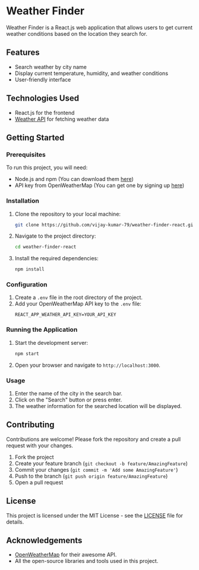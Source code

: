# Weather Finder

Weather Finder is a React.js web application that allows users to get current weather conditions based on the location they search for.

## Features

- Search weather by city name
- Display current temperature, humidity, and weather conditions
- User-friendly interface

## Technologies Used

- React.js for the frontend
- [Weather API](https://openweathermap.org/api) for fetching weather data

## Getting Started

### Prerequisites

To run this project, you will need:

- Node.js and npm (You can download them [here](https://nodejs.org/))
- API key from OpenWeatherMap (You can get one by signing up [here](https://home.openweathermap.org/users/sign_up))

### Installation

1. Clone the repository to your local machine:
    ```sh
    git clone https://github.com/vijay-kumar-79/weather-finder-react.git
    ```
2. Navigate to the project directory:
    ```sh
    cd weather-finder-react
    ```
3. Install the required dependencies:
    ```sh
    npm install
    ```

### Configuration

1. Create a `.env` file in the root directory of the project.
2. Add your OpenWeatherMap API key to the `.env` file:
    ```env
    REACT_APP_WEATHER_API_KEY=YOUR_API_KEY
    ```

### Running the Application

1. Start the development server:
    ```sh
    npm start
    ```
2. Open your browser and navigate to `http://localhost:3000`.

### Usage

1. Enter the name of the city in the search bar.
2. Click on the "Search" button or press enter.
3. The weather information for the searched location will be displayed.

## Contributing

Contributions are welcome! Please fork the repository and create a pull request with your changes.

1. Fork the project
2. Create your feature branch (`git checkout -b feature/AmazingFeature`)
3. Commit your changes (`git commit -m 'Add some AmazingFeature'`)
4. Push to the branch (`git push origin feature/AmazingFeature`)
5. Open a pull request

## License

This project is licensed under the MIT License - see the [LICENSE](LICENSE) file for details.

## Acknowledgements

- [OpenWeatherMap](https://openweathermap.org/) for their awesome API.
- All the open-source libraries and tools used in this project.
